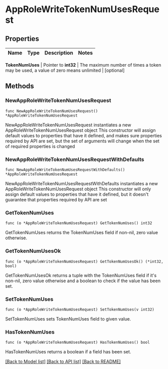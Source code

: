 # AppRoleWriteTokenNumUsesRequest


## Properties

Name | Type | Description | Notes
------------ | ------------- | ------------- | -------------


**TokenNumUses** | Pointer to **int32** | The maximum number of times a token may be used, a value of zero means unlimited | [optional] 



## Methods


### NewAppRoleWriteTokenNumUsesRequest

`func NewAppRoleWriteTokenNumUsesRequest() *AppRoleWriteTokenNumUsesRequest`

NewAppRoleWriteTokenNumUsesRequest instantiates a new AppRoleWriteTokenNumUsesRequest object
This constructor will assign default values to properties that have it defined,
and makes sure properties required by API are set, but the set of arguments
will change when the set of required properties is changed

### NewAppRoleWriteTokenNumUsesRequestWithDefaults

`func NewAppRoleWriteTokenNumUsesRequestWithDefaults() *AppRoleWriteTokenNumUsesRequest`

NewAppRoleWriteTokenNumUsesRequestWithDefaults instantiates a new AppRoleWriteTokenNumUsesRequest object
This constructor will only assign default values to properties that have it defined,
but it doesn't guarantee that properties required by API are set


### GetTokenNumUses

`func (o *AppRoleWriteTokenNumUsesRequest) GetTokenNumUses() int32`

GetTokenNumUses returns the TokenNumUses field if non-nil, zero value otherwise.

### GetTokenNumUsesOk

`func (o *AppRoleWriteTokenNumUsesRequest) GetTokenNumUsesOk() (*int32, bool)`

GetTokenNumUsesOk returns a tuple with the TokenNumUses field if it's non-nil, zero value otherwise
and a boolean to check if the value has been set.

### SetTokenNumUses

`func (o *AppRoleWriteTokenNumUsesRequest) SetTokenNumUses(v int32)`

SetTokenNumUses sets TokenNumUses field to given value.


### HasTokenNumUses

`func (o *AppRoleWriteTokenNumUsesRequest) HasTokenNumUses() bool`

HasTokenNumUses returns a boolean if a field has been set.









[[Back to Model list]](../README.md#documentation-for-models) [[Back to API list]](../README.md#documentation-for-api-endpoints) [[Back to README]](../README.md)


